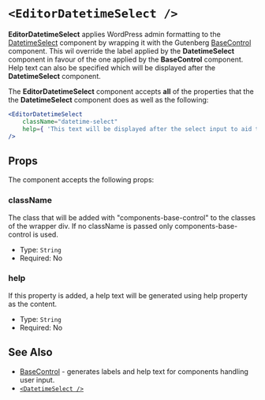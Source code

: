 
# `<EditorDatetimeSelect />`

**EditorDatetimeSelect** applies WordPress admin formatting to the [DatetimeSelect](./datetime-select.md) component by wrapping it with the Gutenberg [BaseControl](https://github.com/WordPress/gutenberg/tree/master/packages/components/src/base-control) component. This wil override the label applied by the **DatetimeSelect** component in favour of the one applied by the **BaseControl** component. Help text can also be specified which will be displayed after the **DatetimeSelect** component.

The **EditorDatetimeSelect** component accepts **all** of the properties that the the **DatetimeSelect** component does as well as the following:

```jsx
<EditorDatetimeSelect 
    className="datetime-select"
    help={ 'This text will be displayed after the select input to aid the user in understanding its purpose or effect.' }
/>
```


## Props

The component accepts the following props:

### className

The class that will be added with "components-base-control" to the classes of the wrapper div.
If no className is passed only components-base-control is used.

- Type: `String`
- Required: No

### help

If this property is added, a help text will be generated using help property as the content.

- Type: `String`
- Required: No


## See Also

- [BaseControl](https://github.com/WordPress/gutenberg/tree/master/packages/components/src/base-control) - generates labels and help text for components handling user input.
- [`<DatetimeSelect />`](./datetime-select.md)
